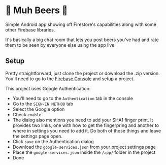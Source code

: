 # 🍻 Muh Beers 🍻

Simple Android app showing off Firestore's capabilities along with some other Firebase libraries.

It's basically a big chat room that lets you post beers you've had and rate them to be seen by everyone else using the app live. 

## Setup 

Pretty straightforward, just clone the project or download the .zip version. You'll need to go to the [Firebase Console](https://console.firebase.google.com) and setup a project. 

This project uses Google Authentication: 

* You'll need to go to the `Authentication` tab in the console
* Go to the `SIGN-IN METHOD` tab
* Select the Google option
* Check `enable` 
* The dialog also mentions you need to add your SHA1 finger print. It provides two links, one with how to get the fingerpring and another to where in settings you need to add it. Do both of those things and leave the settings page open.
* Click `save` on the Authentication dialog
* Download the `google-services.json` from your project settings page
* Place the `google-services.json` inside the `/app/` folder in the project 
* Done
